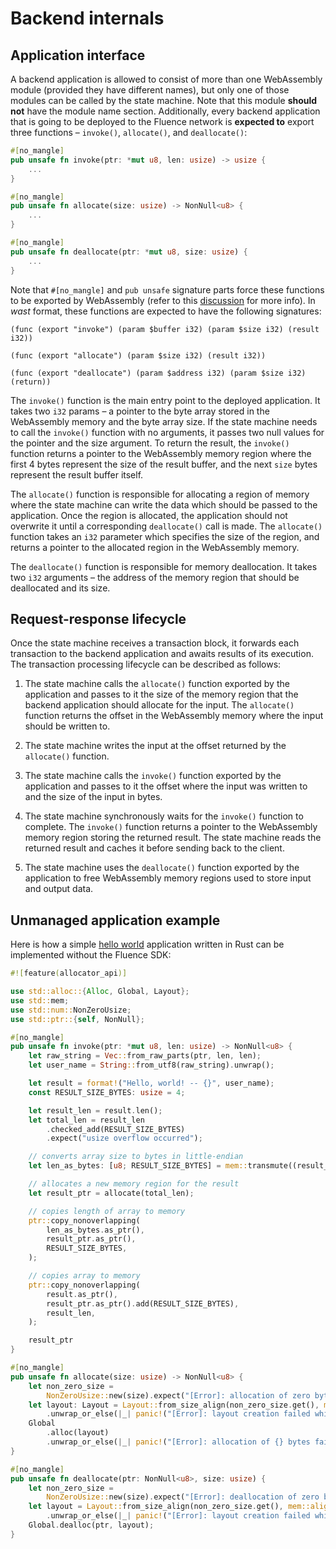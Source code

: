 # Backend internals

## Application interface

A backend application is allowed to consist of more than one WebAssembly module (provided they have different names), but only one of those modules can be called by the state machine. Note that this module **should not** have the module name section. Additionally, every backend application that is going to be deployed to the Fluence network is **expected to** export three functions – `invoke()`, `allocate()`, and `deallocate()`:

```Rust
#[no_mangle]
pub unsafe fn invoke(ptr: *mut u8, len: usize) -> usize {
    ...
}

#[no_mangle]
pub unsafe fn allocate(size: usize) -> NonNull<u8> {
    ...
}

#[no_mangle]
pub unsafe fn deallocate(ptr: *mut u8, size: usize) {
    ...
}
```

Note that `#[no_mangle]` and `pub unsafe` signature parts force these functions to be exported by WebAssembly (refer to this [discussion](https://internals.rust-lang.org/t/precise-semantics-of-no-mangle/4098) for more info). In _wast_ format, these functions are expected to have the following signatures:

```
(func (export "invoke") (param $buffer i32) (param $size i32) (result i32))

(func (export "allocate") (param $size i32) (result i32))

(func (export "deallocate") (param $address i32) (param $size i32) (return))
```

The `invoke()` function is the main entry point to the deployed application. It takes two `i32` params – a pointer to the byte array stored in the WebAssembly memory and the byte array size. If the state machine needs to call the `invoke()` function with no arguments, it passes two null values for the pointer and the size argument. To return the result, the `invoke()` function returns a pointer to the WebAssembly memory region where the first 4 bytes represent the size of the result buffer, and the next `size` bytes represent the result buffer itself.

The `allocate()` function is responsible for allocating a region of memory where the state machine can write the data which should be passed to the application. Once the region is allocated, the application should not overwrite it until a corresponding `deallocate()` call is made. The `allocate()` function takes an `i32` parameter which specifies the size of the region, and returns a pointer to the allocated region in the WebAssembly memory.

The `deallocate()` function is responsible for memory deallocation. It takes two `i32` arguments – the address of the memory region that should be deallocated and its size.

## Request-response lifecycle

Once the state machine receives a transaction block, it forwards each transaction to the backend application and awaits results of its execution. The transaction processing lifecycle can be described as follows:

1. The state machine calls the `allocate()` function exported by the application and passes to it the size of the memory region that the backend application should allocate for the input. The  `allocate()` function returns the offset in the WebAssembly memory where the input should be written to.

1. The state machine writes the input at the offset returned by the `allocate()` function.

1. The state machine calls the `invoke()` function exported by the application and passes to it the offset where the input was written to and the size of the input in bytes.

1. The state machine synchronously waits for the `invoke()` function to complete. The `invoke()` function returns a pointer to the WebAssembly memory region storing the returned result. The state machine reads the returned result and caches it before sending back to the client.

1. The state machine uses the `deallocate()` function exported by the application to free WebAssembly memory regions used to store input and output data.

## Unmanaged application example

Here is how a simple [hello world](https://github.com/fluencelabs/tutorials/tree/master/hello-world/app-nosdk-rust-2018) application written in Rust can be implemented without the Fluence SDK:
 
```Rust
#![feature(allocator_api)]

use std::alloc::{Alloc, Global, Layout};
use std::mem;
use std::num::NonZeroUsize;
use std::ptr::{self, NonNull};

#[no_mangle]
pub unsafe fn invoke(ptr: *mut u8, len: usize) -> NonNull<u8> {
    let raw_string = Vec::from_raw_parts(ptr, len, len);
    let user_name = String::from_utf8(raw_string).unwrap();

    let result = format!("Hello, world! -- {}", user_name);
    const RESULT_SIZE_BYTES: usize = 4;

    let result_len = result.len();
    let total_len = result_len
        .checked_add(RESULT_SIZE_BYTES)
        .expect("usize overflow occurred");

    // converts array size to bytes in little-endian
    let len_as_bytes: [u8; RESULT_SIZE_BYTES] = mem::transmute((result_len as u32).to_le());

    // allocates a new memory region for the result
    let result_ptr = allocate(total_len);

    // copies length of array to memory
    ptr::copy_nonoverlapping(
        len_as_bytes.as_ptr(),
        result_ptr.as_ptr(),
        RESULT_SIZE_BYTES,
    );

    // copies array to memory
    ptr::copy_nonoverlapping(
        result.as_ptr(),
        result_ptr.as_ptr().add(RESULT_SIZE_BYTES),
        result_len,
    );

    result_ptr
}

#[no_mangle]
pub unsafe fn allocate(size: usize) -> NonNull<u8> {
    let non_zero_size =
        NonZeroUsize::new(size).expect("[Error]: allocation of zero bytes is not allowed.");
    let layout: Layout = Layout::from_size_align(non_zero_size.get(), mem::align_of::<u8>())
        .unwrap_or_else(|_| panic!("[Error]: layout creation failed while allocation"));
    Global
        .alloc(layout)
        .unwrap_or_else(|_| panic!("[Error]: allocation of {} bytes failed", size))
}

#[no_mangle]
pub unsafe fn deallocate(ptr: NonNull<u8>, size: usize) {
    let non_zero_size =
        NonZeroUsize::new(size).expect("[Error]: deallocation of zero bytes is not allowed.");
    let layout = Layout::from_size_align(non_zero_size.get(), mem::align_of::<u8>())
        .unwrap_or_else(|_| panic!("[Error]: layout creation failed while deallocation"));;
    Global.dealloc(ptr, layout);
}
```
